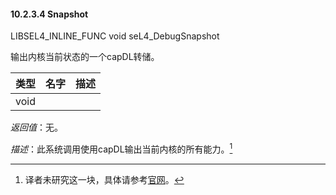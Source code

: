 #### 10.2.3.4  Snapshot

LIBSEL4_INLINE_FUNC void seL4_DebugSnapshot

输出内核当前状态的一个capDL转储。

类型 | 名字 | 描述
--- | --- | ---
void |  | 

*返回值*：无。

*描述*：此系统调用使用capDL输出当前内核的所有能力。[^1]

[^1]: 译者未研究这一块，具体请参考[官网](https://docs.sel4.systems/projects/capdl/)。
